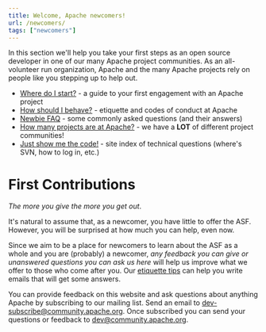 ```yaml
---
title: Welcome, Apache newcomers!
url: /newcomers/
tags: ["newcomers"]
---
```


In this section we'll help you take your first steps as an open source 
developer in one of our many Apache project communities. As an all-volunteer 
run organization, Apache and the many Apache projects rely on people like 
you stepping up to help out.  

  * [Where do I start?](/gettingStarted/101.html) - a guide to your first engagement with an Apache project
  * [How should I behave?](/contributors/etiquette.html) - etiquette and codes of conduct at Apache
  * [Newbie FAQ](/newbiefaq.html) - some commonly asked questions (and their answers)
  * [How many projects are at Apache?](https://projects.apache.org/) - we have a **LOT** of different project communities!
  * [Just show me the code!](https://www.apache.org/dev/) - site index of technical questions (where's SVN, how to log in, etc.)

<a name="Index-FirstContributions"></a>
# First Contributions

*The more you give the more you get out*. 

It's natural to assume that, as a newcomer, 
you have little to offer the ASF. However, you will be surprised at
how much you can help, even now. 

Since we aim to be a place for newcomers to learn
about the ASF as a whole and you are (probably) a newcomer, *any feedback
you can give or unanswered questions you can ask us here* will help us improve what
we offer to those who come after you. Our [etiquette tips](/contributors/etiquette) can help you 
write emails that will get some answers.

You can provide feedback on this website and ask questions about anything Apache by subscribing to our mailing
list. Send an email to 
[dev-subscribe@community.apache.org](mailto:dev-subscribe@community.apache.org). Once subscribed you can send your questions or feedback to
[dev@community.apache.org](mailto:dev@community.apache.org).


